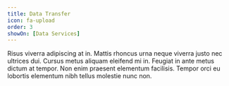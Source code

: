 ```yaml
---
title: Data Transfer
icon: fa-upload
order: 3
showOn: [Data Services]
---
```


Risus viverra adipiscing at in. Mattis rhoncus urna neque viverra justo nec ultrices dui. Cursus metus aliquam eleifend mi in. Feugiat in ante metus dictum at tempor. Non enim praesent elementum facilisis. Tempor orci eu lobortis elementum nibh tellus molestie nunc non.